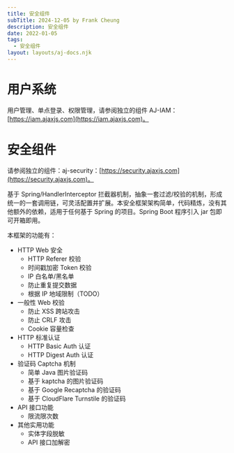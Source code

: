```yaml
---
title: 安全组件
subTitle: 2024-12-05 by Frank Cheung
description: 安全组件
date: 2022-01-05
tags:
  - 安全组件
layout: layouts/aj-docs.njk
---
```

# 用户系统

用户管理、单点登录、权限管理，请参阅独立的组件 AJ-IAM：[https://iam.ajaxjs.com](https://iam.ajaxjs.com)。

# 安全组件

请参阅独立的组件：aj-security：[https://security.ajaxjs.com](https://security.ajaxjs.com)。


基于 Spring/HandlerInterceptor 拦截器机制，抽象一套过滤/校验的机制，形成统一的一套调用链，可灵活配置并扩展。本安全框架架构简单，代码精炼，没有其他额外的依赖，适用于任何基于 Spring 的项目。Spring Boot 程序引入 jar 包即可开箱即用。


本框架的功能有：


- HTTP Web 安全
    - HTTP Referer 校验
    - 时间戳加密 Token 校验
    - IP 白名单/黑名单
    - 防止重复提交数据
    - 根据 IP 地域限制（TODO）
- 一般性 Web 校验
    - 防止 XSS 跨站攻击
    - 防止 CRLF 攻击
    - Cookie 容量检查
- HTTP 标准认证
    - HTTP Basic Auth 认证
    - HTTP Digest Auth 认证
- 验证码 Captcha 机制
    - 简单 Java 图片验证码
    - 基于 kaptcha 的图片验证码
    - 基于 Google Recaptcha 的验证码
    - 基于 CloudFlare Turnstile 的验证码
- API 接口功能
    - 限流限次数
- 其他实用功能
    - 实体字段脱敏
    - API 接口加解密

